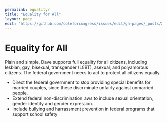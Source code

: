 ```yaml
---
permalink: equality/
title: "Equality for All"
layout: page
edit: "https://github.com/coleforcongress/issues/edit/gh-pages/_posts/2014-01-04-equality.md"
---
```


# Equality for All

Plain and simple, Dave supports full equality for all citizens, including lesbian, gay, bisexual, transgender (LGBT), asexual, and polyamorous citizens. The federal government needs to act to protect all citizens equally.

- Direct the federal government to stop providing special benefits for married couples, since these discriminate unfairly against unmarried people.
- Extend federal non-discrimination laws to include sexual orientation, gender identity and gender expression.
- Include bullying and harrassment prevention in federal programs that support school safety
